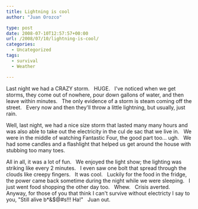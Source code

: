 ```yaml
---
title: Lightning is cool
author: "Juan Orozco" 

type: post
date: 2008-07-10T12:57:57+00:00
url: /2008/07/10/lightning-is-cool/
categories:
  - Uncategorized
tags:
  - survival
  - Weather

---
```

Last night we had a CRAZY storm.   HUGE.   I've noticed when we get storms, they come out of nowhere, pour down gallons of water, and then leave within minutes.   The only evidence of a storm is steam coming off the street.   Every now and then they'll throw a little lightning, but usually, just rain.

Well, last night, we had a nice size storm that lasted many many hours and was also able to take out the electricity in the cul de sac that we live in.   We were in the middle of watching Fantastic Four, the good part too... ugh.   We had some candles and a flashlight that helped us get around the house with stubbing too many toes.

All in all, it was a lot of fun.   We enjoyed the light show; the lighting was striking like every 2 minutes.   I even saw one bolt that spread through the clouds like creepy fingers.   It was cool.   Luckily for the food in the fridge, the power came back sometime during the night while we were sleeping.   I just went food shopping the other day too.   Whew.   Crisis averted.   Anyway, for those of you that think I can't survive without electricty I say to you, "Still alive b*&$@#s!!! Ha!"   Juan out.